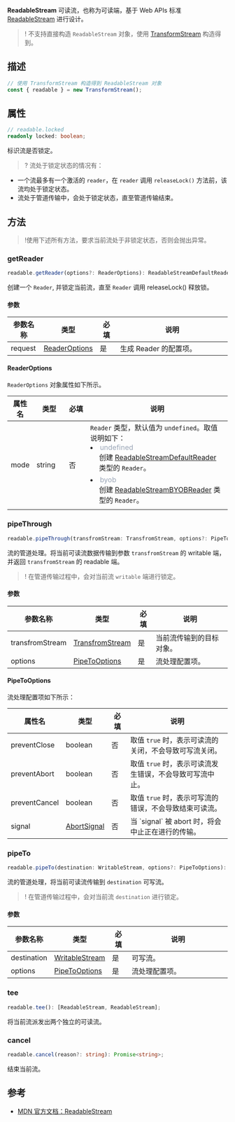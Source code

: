  **ReadableStream** 可读流，也称为可读端，基于 Web APIs 标准 [ReadableStream](https://developer.mozilla.org/en-US/docs/Web/API/ReadableStream) 进行设计。

 >! 不支持直接构造 `ReadableStream` 对象，使用 [TransformStream](https://cloud.tencent.com/document/product/1552/81923) 构造得到。

## 描述

```typescript
// 使用 TransformStream 构造得到 ReadableStream 对象
const { readable } = new TransformStream();
```

## 属性
```typescript
// readable.locked
readonly locked: boolean;
```
标识流是否锁定。

>? 流处于锁定状态的情况有：
- 一个流最多有一个激活的 `reader`，在 `reader` 调用 `releaseLock()` 方法前，该流均处于锁定状态。 
- 流处于管道传输中，会处于锁定状态，直至管道传输结束。

## 方法
>!使用下述所有方法，要求当前流处于非锁定状态，否则会抛出异常。

### getReader
```typescript
readable.getReader(options?: ReaderOptions): ReadableStreamDefaultReader | ReadableStreamBYOBReader;
```

创建一个 `Reader`, 并锁定当前流，直至 `Reader` 调用 releaseLock() 释放锁。

#### 参数
<table>
  <thead>
    <tr>
      <th width="15%">参数名称</th>
      <th width="15%">类型</th>
      <th width="10%">必填</th>
      <th width="60%">说明</th>
    </tr>
  </thead>
  <tbody>
    <tr>
      <td>request</td>
      <td><a href="#ReaderOptions">ReaderOptions</td>
      <td>是</td>
      <td>生成 Reader 的配置项。</li>
      </td>
    </tr>
  </tbody>
</table>

#### ReaderOptions[](id:ReaderOptions)
`ReaderOptions` 对象属性如下所示。

<table>
	<thead>
		<tr>
			<th width="10%">属性名</th>
			<th width="15%">类型</th>
			<th width="10%">必填</th>
			<th width="65%">说明</th>
	</tr>
	</thead>
	<tbody>
		<tr>
			<td>mode</td>
			<td>string</td>
			<td>否</td>
			<td>
        <code>Reader</code> 类型，默认值为 <code>undefined</code>。取值说明如下：<br/>
        <li>
          <font color="#9ba6b7">undefined</font><br/>
          <div style="padding-left: 20px;padding-bottom: 6px">
            创建 <a href="https://cloud.tencent.com/document/product/1552/81924">ReadableStreamDefaultReader</a> 类型的 <code>Reader</code>。
          </div>
        </li>
        <li>
          <font color="#9ba6b7">byob</font><br/>
          <div style="padding-left: 20px;padding-bottom: 6px">
            创建 <a href="https://cloud.tencent.com/document/product/1552/81925">ReadableStreamBYOBReader</a> 类型的 <code>Reader</code>。
          </div>
        </li>
      </td>
		</tr>
	</tbody>
</table>

### pipeThrough
```typescript
readable.pipeThrough(transfromStream: TransfromStream, options?: PipeToOptions): ReadableStream; 
```

流的管道处理。将当前可读流数据传输到参数 `transfromStream` 的 writable 端，并返回 `transfromStream` 的 readable 端。

>! 在管道传输过程中，会对当前流 `writable` 端进行锁定。

#### 参数

<table>
  <thead>
    <tr>
      <th width="15%">参数名称</th>
      <th width="15%">类型</th>
      <th width="10%">必填</th>
      <th width="60%">说明</th>
    </tr>
  </thead>
  <tbody>
    <tr>
      <td>transfromStream</td>
      <td><a href="https://cloud.tencent.com/document/product/1552/81923">TransfromStream</td>
      <td>是</td>
      <td>当前流传输到的目标对象。</td>
    </tr>
    <tr>
      <td>options</td>
      <td><a href="#PipeToOptions">PipeToOptions</td>
      <td>是</td>
      <td>流处理配置项。</td>
    </tr>
  </tbody>
</table>

#### PipeToOptions[](id:PipeToOptions)

流处理配置项如下所示：

<table>
	<thead>
		<tr>
			<th width="10%">属性名</th>
			<th width="15%">类型</th>
			<th width="10%">必填</th>
			<th width="65%">说明</th>
	  </tr>
	</thead>
	<tbody>
		<tr>
			<td>preventClose</td>
			<td>boolean</td>
			<td>否</td>
			<td>取值 <code>true</code> 时，表示可读流的关闭，不会导致可写流关闭。</td>
		</tr>
    <tr>
			<td>preventAbort</td>
			<td>boolean</td>
			<td>否</td>
			<td>取值 <code>true</code> 时，表示可读流发生错误，不会导致可写流中止。</td>
		</tr>
    <tr>
			<td>preventCancel</td>
			<td>boolean</td>
			<td>否</td>
			<td>取值 <code>true</code> 时，表示可写流的错误，不会导致结束可读流。</td>
		</tr>
    <tr>
			<td>signal</td>
			<td><a href="[AbortSignal].md">AbortSignal</a></td>
			<td>否</td>
			<td>当 `signal` 被 abort 时，将会中止正在进行的传输。</td>
		</tr>
	</tbody>
</table>

### pipeTo
```typescript
readable.pipeTo(destination: WritableStream, options?: PipeToOptions): Promise<void>;
```

流的管道处理，将当前可读流传输到 `destination` 可写流。

>! 在管道传输过程中，会对当前流 `destination` 进行锁定。

#### 参数

<table>
  <thead>
    <tr>
      <th width="15%">参数名称</th>
      <th width="15%">类型</th>
      <th width="10%">必填</th>
      <th width="60%">说明</th>
    </tr>
  </thead>
  <tbody>
    <tr>
      <td>destination</td>
      <td><a href="https://cloud.tencent.com/document/product/1552/81922">WritableStream</td>
      <td>是</td>
      <td>可写流。</td>
    </tr>
    <tr>
      <td>options</td>
      <td><a href="#PipeToOptions">PipeToOptions</td>
      <td>是</td>
      <td>流处理配置项。</td>
    </tr>
  </tbody>
</table>

### tee
```typescript
readable.tee(): [ReadableStream, ReadableStream];
```
将当前流派发出两个独立的可读流。

### cancel
```typescript
readable.cancel(reason?: string): Promise<string>;
```

结束当前流。

## 参考
- [MDN 官方文档：ReadableStream](https://developer.mozilla.org/en-US/docs/Web/API/ReadableStream)
